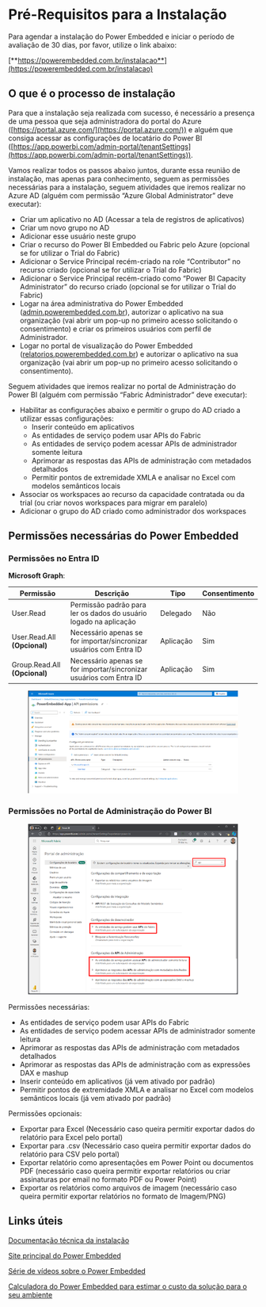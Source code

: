 # Pré-Requisitos para a Instalação

Para agendar a instalação do Power Embedded e iniciar o período de avaliação de 30 dias, por favor, utilize o link abaixo:

[**https://powerembedded.com.br/instalacao**](https://powerembedded.com.br/instalacao)



## O que é o processo de instalação

Para que a instalação seja realizada com sucesso, é necessário a presença de uma pessoa que seja administradora do portal do Azure ([https://portal.azure.com/](https://portal.azure.com/)) e alguém que consiga acessar as configurações de locatário do Power BI ([https://app.powerbi.com/admin-portal/tenantSettings](https://app.powerbi.com/admin-portal/tenantSettings)).

Vamos realizar todos os passos abaixo juntos, durante essa reunião de instalação, mas apenas para conhecimento, seguem as permissões necessárias para a instalação, seguem atividades que iremos realizar no Azure AD (alguém com permissão “Azure Global Administrator” deve executar):

* Criar um aplicativo no AD (Acessar a tela de registros de aplicativos)
* Criar um novo grupo no AD
* Adicionar esse usuário neste grupo
* Criar o recurso do Power BI Embedded ou Fabric pelo Azure (opcional se for utilizar o Trial do Fabric)
* Adicionar o Service Principal recém-criado na role “Contributor” no recurso criado (opcional se for utilizar o Trial do Fabric)
* Adicionar o Service Principal recém-criado como “Power BI Capacity Administrator” do recurso criado  (opcional se for utilizar o Trial do Fabric)
* Logar na área administrativa do Power Embedded ([admin.powerembedded.com.br](https://admin.powerembedded.com.br/)), autorizar o aplicativo na sua organização (vai abrir um pop-up no primeiro acesso solicitando o consentimento) e criar os primeiros usuários com perfil de Administrador.
* Logar no portal de visualização do Power Embedded ([relatorios.powerembedded.com.br](https://relatorios.powerembedded.com.br/)) e autorizar o aplicativo na sua organização (vai abrir um pop-up no primeiro acesso solicitando o consentimento).

&#x20;

Seguem atividades que iremos realizar no portal de Administração do Power BI (alguém com permissão “Fabric Administrador” deve executar):

* Habilitar as configurações abaixo e permitir o grupo do AD criado a utilizar essas configurações:
  * Inserir conteúdo em aplicativos
  * As entidades de serviço podem usar APIs do Fabric
  * As entidades de serviço podem acessar APIs de administrador somente leitura
  * Aprimorar as respostas das APIs de administração com metadados detalhados
  * Permitir pontos de extremidade XMLA e analisar no Excel com modelos semânticos locais
* Associar os workspaces ao recurso da capacidade contratada ou da trial (ou criar novos workspaces para migrar em paralelo)
* Adicionar o grupo do AD criado como administrador dos workspaces



## Permissões necessárias do Power Embedded

### Permissões no Entra ID

**Microsoft Graph**:

<table><thead><tr><th width="139">Permissão</th><th width="358">Descrição</th><th width="102">Tipo</th><th>Consentimento</th></tr></thead><tbody><tr><td>User.Read</td><td>Permissão padrão para ler os dados do usuário logado na aplicação</td><td>Delegado</td><td>Não</td></tr><tr><td>User.Read.All <strong>(Opcional)</strong></td><td>Necessário apenas se for importar/sincronizar usuários com Entra ID</td><td>Aplicação</td><td>Sim</td></tr><tr><td>Group.Read.All <strong>(Opcional)</strong></td><td>Necessário apenas se for importar/sincronizar usuários com Entra ID</td><td>Aplicação</td><td>Sim</td></tr></tbody></table>

<figure><img src="../../.gitbook/assets/image.png" alt=""><figcaption></figcaption></figure>



### Permissões no Portal de Administração do Power BI

<figure><img src="../../.gitbook/assets/image (418).png" alt=""><figcaption></figcaption></figure>

Permissões necessárias:

* As entidades de serviço podem usar APIs do Fabric
* As entidades de serviço podem acessar APIs de administrador somente leitura
* Aprimorar as respostas das APIs de administração com metadados detalhados
* Aprimorar as respostas das APIs de administração com as expressões DAX e mashup
* Inserir conteúdo em aplicativos (já vem ativado por padrão)
* Permitir pontos de extremidade XMLA e analisar no Excel com modelos semânticos locais (já vem ativado por padrão)



Permissões opcionais:

* Exportar para Excel (Necessário caso queira permitir exportar dados do relatório para Excel pelo portal)
* Exportar para .csv (Necessário caso queira permitir exportar dados do relatório para CSV pelo portal)
* Exportar relatório como apresentações em Power Point ou documentos PDF (necessário caso queira permitir exportar relatórios ou criar assinaturas por email no formato PDF ou Power Point)
* Exportar os relatórios como arquivos de imagem (necessário caso queira permitir exportar relatórios no formato de Imagem/PNG)



## Links úteis

[Documentação técnica da instalação](trial-do-fabric.md)

[Site principal do Power Embedded](https://powerembedded.com.br)

[Série de vídeos sobre o Power Embedded](https://powerembedded.com.br/videos)

[Calculadora do Power Embedded para estimar o custo da solução para o seu ambiente](https://powerembedded.com.br/calculadora)

